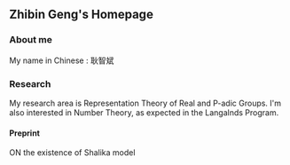 ## Zhibin Geng's Homepage

### About me
My name in Chinese : 耿智斌
### Research
My research area is Representation Theory of Real and P-adic Groups. I'm also interested in Number Theory, as expected in the Langalnds Program.  


#### Preprint
ON the existence of Shalika model
